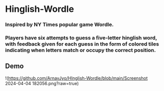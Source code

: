 # Hinglish-Wordle
### Inspired by NY Times popular game Wordle. 
### Players have six attempts to guess a five-letter hinglish word, with feedback given for each guess in the form of colored tiles indicating when letters match or occupy the correct position.
## Demo
!(https://github.com/ArnavJyo/HInglish-Wordle/blob/main/Screenshot 2024-04-04 182056.png?raw=true)
